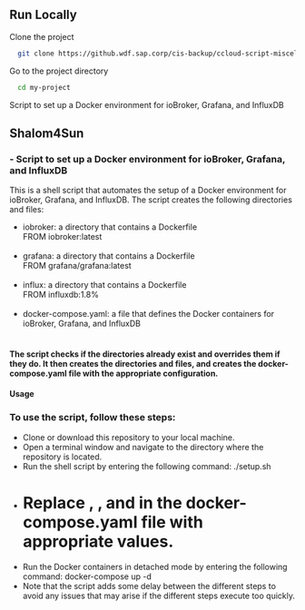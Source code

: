 ## Run Locally

Clone the project

```bash
  git clone https://github.wdf.sap.corp/cis-backup/ccloud-script-miscellaneous.git
```

Go to the project directory

```bash
  cd my-project
```

Script to set up a Docker environment for ioBroker, Grafana, and InfluxDB



## Shalom4Sun

### - Script to set up a Docker environment for ioBroker, Grafana, and InfluxDB


This is a shell script that automates the setup of a Docker environment for ioBroker, Grafana, and InfluxDB. The script creates the following directories and files:

- iobroker: a directory that contains a Dockerfile <br>FROM iobroker:latest<br><br>
- grafana: a directory that contains a Dockerfile <br>FROM grafana/grafana:latest<br><br>
- influx: a directory that contains a Dockerfile  <br>FROM influxdb:1.8%<br><br>
- docker-compose.yaml: a file that defines the Docker containers for ioBroker, Grafana, and InfluxDB<br><br>
#### The script checks if the directories already exist and overrides them if they do. It then creates the directories and files, and creates the docker-compose.yaml file with the appropriate configuration.

#### Usage
### To use the script, follow these steps:

- Clone or download this repository to your local machine.<br>
- Open a terminal window and navigate to the directory where the repository is located.<br>
- Run the shell script by entering the following command: ./setup.sh<br>
- # Replace <DB-NAME>, <USER>, and <PASSWORD> in the docker-compose.yaml file with appropriate values.<br>
- Run the Docker containers in detached mode by entering the following command: docker-compose up -d<br>
- Note that the script adds some delay between the different steps to avoid any issues that may arise if the different steps execute too quickly.<br>





